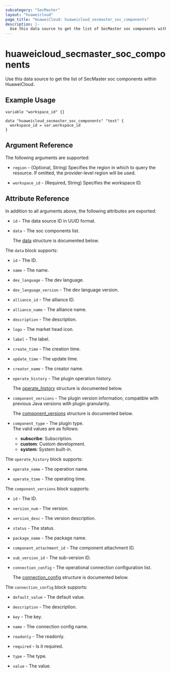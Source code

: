 ```yaml
---
subcategory: "SecMaster"
layout: "huaweicloud"
page_title: "HuaweiCloud: huaweicloud_secmaster_soc_components"
description: |-
  Use this data source to get the list of SecMaster soc components within HuaweiCloud.
---
```


# huaweicloud_secmaster_soc_components

Use this data source to get the list of SecMaster soc components within HuaweiCloud.

## Example Usage

```hcl
variable "workspace_id" {}

data "huaweicloud_secmaster_soc_components" "test" {
  workspace_id = var.workspace_id
}
```

## Argument Reference

The following arguments are supported:

* `region` - (Optional, String) Specifies the region in which to query the resource.
  If omitted, the provider-level region will be used.

* `workspace_id` - (Required, String) Specifies the workspace ID.

## Attribute Reference

In addition to all arguments above, the following attributes are exported:

* `id` - The data source ID in UUID format.

* `data` - The soc components list.

  The [data](#data_struct) structure is documented below.

<a name="data_struct"></a>
The `data` block supports:

* `id` - The ID.

* `name` - The name.

* `dev_language` - The dev language.

* `dev_language_version` - The dev language version.

* `alliance_id` - The alliance ID.

* `alliance_name` - The alliance name.

* `description` - The description.

* `logo` - The market head icon.

* `label` - The label.

* `create_time` - The creation time.

* `update_time` - The update time.

* `creator_name` - The creator name.

* `operate_history` - The plugin operation history.

  The [operate_history](#operate_history_struct) structure is documented below.

* `component_versions` - The plugin version information, compatible with previous Java versions with plugin granularity.

  The [component_versions](#component_versions_struct) structure is documented below.

* `component_type` - The plugin type.  
  The valid values are as follows:
  + **subscribe**: Subscription.
  + **custom**: Custom development.
  + **system**: System built-in.

<a name="operate_history_struct"></a>
The `operate_history` block supports:

* `operate_name` - The operation name.

* `operate_time` - The operating time.

<a name="component_versions_struct"></a>
The `component_versions` block supports:

* `id` - The ID.

* `version_num` - The version.

* `version_desc` - The version description.

* `status` - The status.

* `package_name` - The package name.

* `component_attachment_id` - The component attachment ID.

* `sub_version_id` - The sub-version ID.

* `connection_config` - The operational connection configuration list.

  The [connection_config](#connection_config_struct) structure is documented below.

<a name="connection_config_struct"></a>
The `connection_config` block supports:

* `default_value` - The default value.

* `description` - The description.

* `key` - The key.

* `name` - The connection config name.

* `readonly` - The readonly.

* `required` - Is it required.

* `type` - The type.

* `value` - The value.

